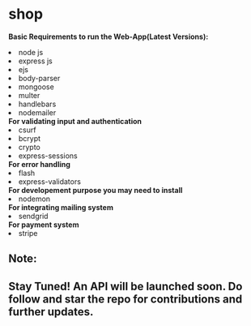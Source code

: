 # shop
<b>Basic Requirements to run the Web-App(Latest Versions):</b>
<li>node js</li>
<li>express js
<li>ejs
<li>body-parser
<li>mongoose
<li>multer
<li>handlebars
<li>nodemailer</li>
<b>For validating input and authentication</b>
<li>csurf
<li>bcrypt
<li>crypto
<li>express-sessions</li>
<b>For error handling</b>
<li>flash</li>
<li>express-validators</li>
<b>For developement purpose you may need to install</b>
<li>nodemon</li>
<b>For integrating mailing system</b>
<li>sendgrid</li>
<b>For payment system</b>
<li>stripe</li>
<b><h2>Note:</h2></b><h2>Stay Tuned! An API will be launched soon. Do follow and star the repo for contributions and further updates.<h2>
